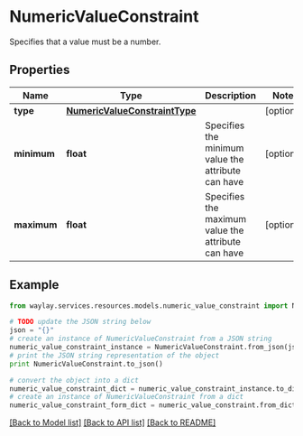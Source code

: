 # NumericValueConstraint

Specifies that a value must be a number.

## Properties

Name | Type | Description | Notes
------------ | ------------- | ------------- | -------------
**type** | [**NumericValueConstraintType**](NumericValueConstraintType.md) |  | [optional] 
**minimum** | **float** | Specifies the minimum value the attribute can have | [optional] 
**maximum** | **float** | Specifies the maximum value the attribute can have | [optional] 

## Example

```python
from waylay.services.resources.models.numeric_value_constraint import NumericValueConstraint

# TODO update the JSON string below
json = "{}"
# create an instance of NumericValueConstraint from a JSON string
numeric_value_constraint_instance = NumericValueConstraint.from_json(json)
# print the JSON string representation of the object
print NumericValueConstraint.to_json()

# convert the object into a dict
numeric_value_constraint_dict = numeric_value_constraint_instance.to_dict()
# create an instance of NumericValueConstraint from a dict
numeric_value_constraint_form_dict = numeric_value_constraint.from_dict(numeric_value_constraint_dict)
```
[[Back to Model list]](../README.md#documentation-for-models) [[Back to API list]](../README.md#documentation-for-api-endpoints) [[Back to README]](../README.md)


